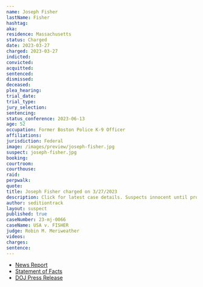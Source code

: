 ```yaml
---
name: Joseph Fisher
lastName: Fisher
hashtag:
aka:
residence: Massachusetts
status: Charged
date: 2023-03-27
charged: 2023-03-27
indicted:
convicted:
acquitted:
sentenced:
dismissed:
deceased:
plea_hearing:
trial_date:
trial_type:
jury_selection:
sentencing:
status_conference: 2023-06-13
age: 52
occupation: Former Boston Police K-9 Officer
affiliations:
jurisdiction: Federal
image: /images/preview/joseph-fisher.jpg
suspect: joseph-fisher.jpg
booking:
courtroom:
courthouse:
raid:
perpwalk:
quote:
title: Joseph Fisher charged on 3/27/2023
description: Click for latest case details. Suspects innocent until proven guilty.
author: seditiontrack
layout: suspect
published: true
caseNumber: 23-mj-0066
caseName: USA v. FISHER
judge: Robin M. Meriweather
videos:
charges:
sentence:
---
```

- [News Report](https://www.nbcnews.com/politics/justice-department/former-boston-police-officer-charged-jan-6-assault-capitol-police-rcna77312)
- [Statement of Facts](https://www.justice.gov/usao-dc/press-release/file/1577271/download)
- [DOJ Press Release](https://www.justice.gov/usao-dc/pr/massachusetts-man-arrested-felony-charges-actions-during-jan-6-capitol-breach)
